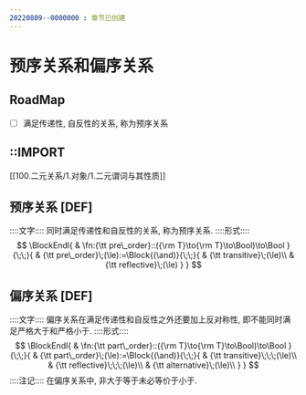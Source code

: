 ```yaml
---
20220809--0000000 : 章节已创建
---
```

# 预序关系和偏序关系

## RoadMap
- [ ] 满足传递性, 自反性的关系, 称为预序关系

## ::IMPORT
[[100.二元关系/1.对象/1.二元谓词与其性质]]

## 预序关系 [DEF]
::::文字::::
同时满足传递性和自反性的关系, 称为预序关系. 
::::形式::::
$$
\BlockEndl{
    & \fn:{\tt pre\_order}::({\rm T}\to{\rm T}\to\Bool)\to\Bool
}{\;\;}{
    & {\tt pre\_order}\;(\le):=\Block{(\and)}{\;\;}{
        & {\tt transitive}\;(\le)\\
        & {\tt reflective}\;(\le)
    }
}
$$

## 偏序关系 [DEF]
::::文字::::
偏序关系在满足传递性和自反性之外还要加上反对称性, 即不能同时满足严格大于和严格小于. 
::::形式::::
$$
\BlockEndl{
    & \fn:{\tt part\_order}::({\rm T}\to{\rm T}\to\Bool)\to\Bool
}{\;\;}{
    & {\tt part\_order}\;(\le):=\Block{(\and)}{\;\;}{
        & {\tt transitive}\;\;\;(\le)\\
        & {\tt reflective}\;\;\;(\le)\\
        & {\tt alternative}\;(\le)\\
    }
}
$$
::::注记::::
在偏序关系中, 非大于等于未必等价于小于. 

